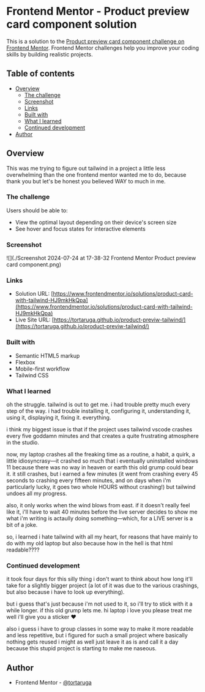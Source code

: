 # Frontend Mentor - Product preview card component solution

This is a solution to the [Product preview card component challenge on Frontend Mentor](https://www.frontendmentor.io/challenges/product-preview-card-component-GO7UmttRfa). Frontend Mentor challenges help you improve your coding skills by building realistic projects. 

## Table of contents

- [Overview](#overview)
  - [The challenge](#the-challenge)
  - [Screenshot](#screenshot)
  - [Links](#links)
  - [Built with](#built-with)
  - [What I learned](#what-i-learned)
  - [Continued development](#continued-development)
- [Author](#author)

## Overview

This was me trying to figure out tailwind in a project a little less overwhelming than the one frontend mentor wanted me to do, because thank you but let's be honest you believed WAY to much in me.

### The challenge

Users should be able to:

- View the optimal layout depending on their device's screen size
- See hover and focus states for interactive elements

### Screenshot

![](./Screenshot 2024-07-24 at 17-38-32 Frontend Mentor Product preview card component.png)

### Links

- Solution URL: [https://www.frontendmentor.io/solutions/product-card-with-tailwind-HJ9mkHkQpa](https://www.frontendmentor.io/solutions/product-card-with-tailwind-HJ9mkHkQpa)
- Live Site URL: [https://tortaruga.github.io/product-previw-tailwind/](https://tortaruga.github.io/product-previw-tailwind/)


### Built with

- Semantic HTML5 markup
- Flexbox
- Mobile-first workflow
- Tailwind CSS

### What I learned

oh the struggle. tailwind is out to get me. i had trouble pretty much every step of the way. i had trouble installing it, configuring it, understanding it, using it, displaying it, fixing it. everything. 

i think my biggest issue is that if the project uses tailwind vscode crashes every five goddamn minutes and that creates a quite frustrating atmosphere in the studio.

now, my laptop crashes all the freaking time as a routine, a habit, a quirk, a little idiosyncrasy—it crashed so much that i eventually uninstalled windows 11 because there was no way in heaven or earth this old grump could bear it. 
it still crashes, but i earned a few minutes (it went from crashing every 45 seconds to crashing every fifteen minutes, and on days when i'm particularly lucky, it goes two whole HOURS without crashing!) but tailwind undoes all my progress.

also, it only works when the wind blows from east. if it doesn't really feel like it, i'll have to wait 40 minutes before the live server decides to show me what i'm writing is actaully doing something—which, for a LIVE server is a bit of a joke.

so, i learned i hate tailwind with all my heart, for reasons that have mainly to do with my old laptop but also because how in the hell is that html readable???? 

### Continued development

it took four days for this silly thing i don't want to think about how long it'll take for a slightly bigger project (a lot of it was due to the various crashings, but also because i have to look up everything).

but i guess that's just because i'm not used to it, so i'll try to stick with it a while longer. if this old grump lets me. hi laptop i love you please treat me well i'll give you a sticker ❤️

also i guess i have to group classes in some way to make it more readable and less repetitive, but i figured for such a small project where basically nothing gets reused i might as well just leave it as is and call it a day because this stupid project is starting to make me naseous.

## Author

- Frontend Mentor - [@tortaruga](https://www.frontendmentor.io/profile/tortaruga)

